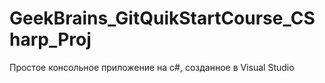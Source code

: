 # GeekBrains_GitQuikStartCourse_CSharp_Proj
Простое консольное приложение на c#, созданное в Visual Studio
